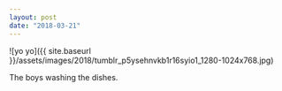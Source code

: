 ```yaml
---
layout: post
date: "2018-03-21"
---
```


![yo yo]({{ site.baseurl }}/assets/images/2018/tumblr_p5ysehnvkb1r16syio1_1280-1024x768.jpg)

The boys washing the dishes.
